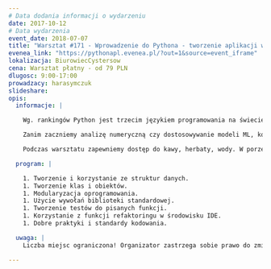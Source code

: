 ```yaml
---
# Data dodania informacji o wydarzeniu
date: 2017-10-12
# Data wydarzenia
event_date: 2018-07-07
title: "Warsztat #171 - Wprowadzenie do Pythona - tworzenie aplikacji w języku Python"
evenea_link: "https://pythonapl.evenea.pl/?out=1&source=event_iframe"
lokalizacja: BiurowiecCystersow
cena: Warsztat płatny - od 79 PLN
dlugosc: 9:00-17:00
prowadzacy: harasymczuk
slideshare:
opis:
  informacje: |

    Wg. rankingów Python jest trzecim językiem programowania na świecie. Stał się lingua franca w Data Science i Machine Learning, ale również zyskuje coraz większą popularność w Security gdzie pisze się w nim exploity, Quality Engineering (testy) oraz w zastosowaniach naukowych i inżynieryjnych.

    Zanim zaczniemy analizę numeryczną czy dostosowywanie modeli ML, konieczne jest poznanie języka, jego składni i bibliotek. Uczestnik podczas warsztatu zapozna się ze składnią, idiomami oraz modułami. Nauczy się korzystać z venv i pozna dobre praktyki programowania i konwencje przyjęte w języku. 

    Podczas warsztatu zapewniemy dostęp do kawy, herbaty, wody. W porze obiadowej zapewniamy pizzę w wersji mięsnej lub wegeteriańskiej.

  program: |

    1. Tworzenie i korzystanie ze struktur danych.
    1. Tworzenie klas i obiektów.
    1. Modularyzacja oprogramowania.
    1. Użycie wywołań biblioteki standardowej.
    1. Tworzenie testów do pisanych funkcji.
    1. Korzystanie z funkcji refaktoringu w środowisku IDE.
    1. Dobre praktyki i standardy kodowania. 

  uwaga: |
    Liczba miejsc ograniczona! Organizator zastrzega sobie prawo do zmiany lokalizacji wydarzenia oraz jego odwołania w przypadku niezgłoszenia się minimalnej liczby uczestników.

---
```

